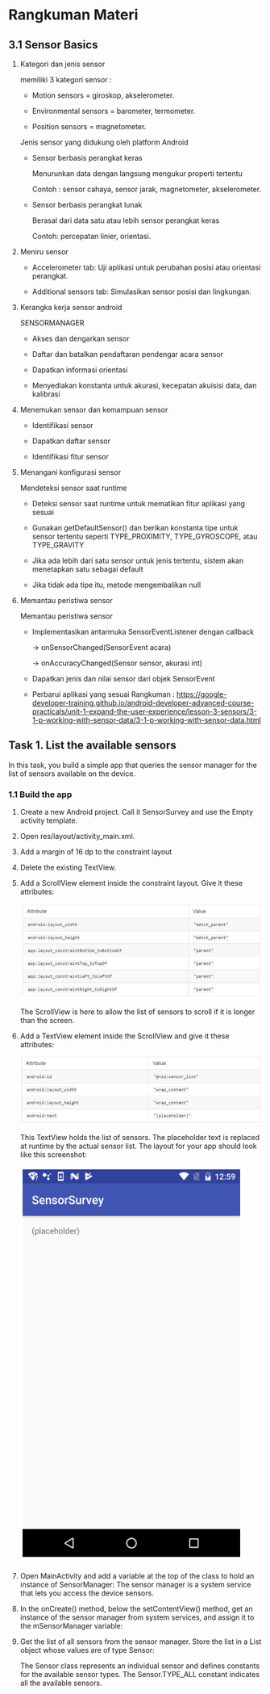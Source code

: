 # Rangkuman Materi

## 3.1 Sensor Basics

1. Kategori dan jenis sensor

    memiliki 3 kategori sensor :

    - Motion sensors = giroskop, akselerometer.

    - Environmental sensors = barometer, termometer.

    - Position sensors = magnetometer.

    Jenis sensor yang didukung oleh platform Android

    - Sensor berbasis perangkat keras

        Menurunkan data dengan langsung mengukur properti tertentu

        Contoh : sensor cahaya, sensor jarak, magnetometer, akselerometer.
    
    - Sensor berbasis perangkat lunak

        Berasal dari data satu atau lebih sensor perangkat keras
        
        Contoh: percepatan linier, orientasi.


2. Meniru sensor

    - Accelerometer tab: Uji aplikasi untuk perubahan posisi atau orientasi perangkat.

    - Additional sensors tab: Simulasikan sensor posisi dan lingkungan.

3. Kerangka kerja sensor android

    SENSORMANAGER

    - Akses dan dengarkan sensor

    - Daftar dan batalkan pendaftaran pendengar acara sensor

    - Dapatkan informasi orientasi

    - Menyediakan konstanta untuk akurasi, kecepatan akuisisi data, dan kalibrasi

4. Menemukan sensor dan kemampuan sensor

    - Identifikasi sensor

    - Dapatkan daftar sensor

    - Identifikasi fitur sensor

5. Menangani konfigurasi sensor

    Mendeteksi sensor saat runtime

    - Deteksi sensor saat runtime untuk mematikan fitur aplikasi yang sesuai

    - Gunakan getDefaultSensor() dan berikan konstanta tipe untuk sensor tertentu seperti TYPE_PROXIMITY, TYPE_GYROSCOPE, atau TYPE_GRAVITY

    - Jika ada lebih dari satu sensor untuk jenis tertentu, sistem akan menetapkan satu sebagai default

    - Jika tidak ada tipe itu, metode mengembalikan null
    
6. Memantau peristiwa sensor

    Memantau peristiwa sensor

    - Implementasikan antarmuka SensorEventListener dengan callback

        -> onSensorChanged(SensorEvent acara)

        -> onAccuracyChanged(Sensor sensor, akurasi int)

    - Dapatkan jenis dan nilai sensor dari objek SensorEvent

    - Perbarui aplikasi yang sesuai
Rangkuman : https://google-developer-training.github.io/android-developer-advanced-course-practicals/unit-1-expand-the-user-experience/lesson-3-sensors/3-1-p-working-with-sensor-data/3-1-p-working-with-sensor-data.html

## Task 1. List the available sensors

In this task, you build a simple app that queries the sensor manager for the list of sensors available on the device.

### 1.1 Build the app

1. Create a new Android project. Call it SensorSurvey and use the Empty activity template.

2. Open res/layout/activity_main.xml.

3. Add a margin of 16 dp to the constraint layout

4. Delete the existing TextView.

5. Add a ScrollView element inside the constraint layout. Give it these attributes:

    ![Soal](img/soal5.PNG)

    The ScrollView is here to allow the list of sensors to scroll if it is longer than the screen.

6. Add a TextView element inside the ScrollView and give it these attributes:

    ![Soal](img/soal6.PNG)

    This TextView holds the list of sensors. The placeholder text is replaced at runtime by the actual sensor list. The layout for your app should look like this screenshot:

    ![Soal](img/soal6.1.PNG)


7. Open MainActivity and add a variable at the top of the class to hold an instance of SensorManager:
    The sensor manager is a system service that lets you access the device sensors.

8. In the onCreate() method, below the setContentView() method, get an instance of the sensor manager from system services, and assign it to the mSensorManager variable:

9. Get the list of all sensors from the sensor manager. Store the list in a List object whose values are of type Sensor:

    The Sensor class represents an individual sensor and defines constants for the available sensor types. The Sensor.TYPE_ALL constant indicates all the available sensors.